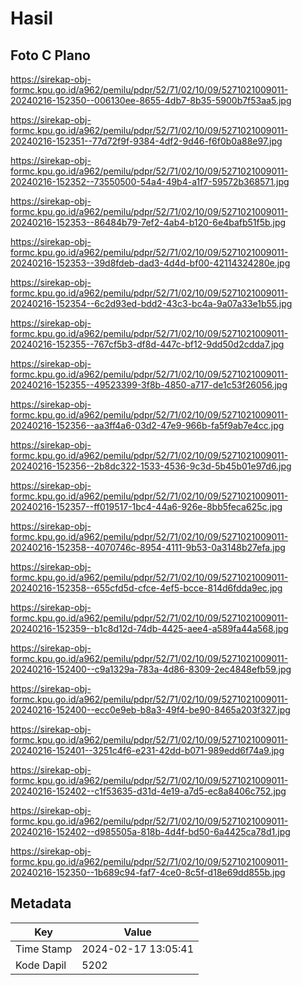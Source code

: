 # Hasil

## Foto C Plano

https://sirekap-obj-formc.kpu.go.id/a962/pemilu/pdpr/52/71/02/10/09/5271021009011-20240216-152350--006130ee-8655-4db7-8b35-5900b7f53aa5.jpg

https://sirekap-obj-formc.kpu.go.id/a962/pemilu/pdpr/52/71/02/10/09/5271021009011-20240216-152351--77d72f9f-9384-4df2-9d46-f6f0b0a88e97.jpg

https://sirekap-obj-formc.kpu.go.id/a962/pemilu/pdpr/52/71/02/10/09/5271021009011-20240216-152352--73550500-54a4-49b4-a1f7-59572b368571.jpg

https://sirekap-obj-formc.kpu.go.id/a962/pemilu/pdpr/52/71/02/10/09/5271021009011-20240216-152353--86484b79-7ef2-4ab4-b120-6e4bafb51f5b.jpg

https://sirekap-obj-formc.kpu.go.id/a962/pemilu/pdpr/52/71/02/10/09/5271021009011-20240216-152353--39d8fdeb-dad3-4d4d-bf00-42114324280e.jpg

https://sirekap-obj-formc.kpu.go.id/a962/pemilu/pdpr/52/71/02/10/09/5271021009011-20240216-152354--6c2d93ed-bdd2-43c3-bc4a-9a07a33e1b55.jpg

https://sirekap-obj-formc.kpu.go.id/a962/pemilu/pdpr/52/71/02/10/09/5271021009011-20240216-152355--767cf5b3-df8d-447c-bf12-9dd50d2cdda7.jpg

https://sirekap-obj-formc.kpu.go.id/a962/pemilu/pdpr/52/71/02/10/09/5271021009011-20240216-152355--49523399-3f8b-4850-a717-de1c53f26056.jpg

https://sirekap-obj-formc.kpu.go.id/a962/pemilu/pdpr/52/71/02/10/09/5271021009011-20240216-152356--aa3ff4a6-03d2-47e9-966b-fa5f9ab7e4cc.jpg

https://sirekap-obj-formc.kpu.go.id/a962/pemilu/pdpr/52/71/02/10/09/5271021009011-20240216-152356--2b8dc322-1533-4536-9c3d-5b45b01e97d6.jpg

https://sirekap-obj-formc.kpu.go.id/a962/pemilu/pdpr/52/71/02/10/09/5271021009011-20240216-152357--ff019517-1bc4-44a6-926e-8bb5feca625c.jpg

https://sirekap-obj-formc.kpu.go.id/a962/pemilu/pdpr/52/71/02/10/09/5271021009011-20240216-152358--4070746c-8954-4111-9b53-0a3148b27efa.jpg

https://sirekap-obj-formc.kpu.go.id/a962/pemilu/pdpr/52/71/02/10/09/5271021009011-20240216-152358--655cfd5d-cfce-4ef5-bcce-814d6fdda9ec.jpg

https://sirekap-obj-formc.kpu.go.id/a962/pemilu/pdpr/52/71/02/10/09/5271021009011-20240216-152359--b1c8d12d-74db-4425-aee4-a589fa44a568.jpg

https://sirekap-obj-formc.kpu.go.id/a962/pemilu/pdpr/52/71/02/10/09/5271021009011-20240216-152400--c9a1329a-783a-4d86-8309-2ec4848efb59.jpg

https://sirekap-obj-formc.kpu.go.id/a962/pemilu/pdpr/52/71/02/10/09/5271021009011-20240216-152400--ecc0e9eb-b8a3-49f4-be90-8465a203f327.jpg

https://sirekap-obj-formc.kpu.go.id/a962/pemilu/pdpr/52/71/02/10/09/5271021009011-20240216-152401--3251c4f6-e231-42dd-b071-989edd6f74a9.jpg

https://sirekap-obj-formc.kpu.go.id/a962/pemilu/pdpr/52/71/02/10/09/5271021009011-20240216-152402--c1f53635-d31d-4e19-a7d5-ec8a8406c752.jpg

https://sirekap-obj-formc.kpu.go.id/a962/pemilu/pdpr/52/71/02/10/09/5271021009011-20240216-152402--d985505a-818b-4d4f-bd50-6a4425ca78d1.jpg

https://sirekap-obj-formc.kpu.go.id/a962/pemilu/pdpr/52/71/02/10/09/5271021009011-20240216-152350--1b689c94-faf7-4ce0-8c5f-d18e69dd855b.jpg


## Metadata

| Key        | Value               |
| ---------- | ------------------- |
| Time Stamp | 2024-02-17 13:05:41 |
| Kode Dapil | 5202                |



